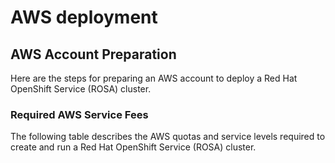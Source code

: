 # AWS deployment

## AWS Account Preparation
Here are the steps for preparing an AWS account to deploy a Red Hat OpenShift Service (ROSA) cluster.

###  Required AWS Service Fees
The following table describes the AWS quotas and service levels required to create and run a Red Hat OpenShift Service (ROSA) cluster.
